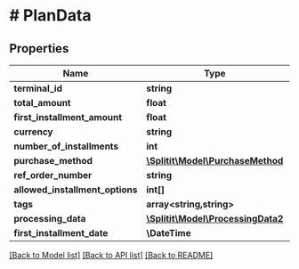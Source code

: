 # # PlanData

## Properties

Name | Type | Description | Notes
------------ | ------------- | ------------- | -------------
**terminal_id** | **string** |  | [optional]
**total_amount** | **float** |  |
**first_installment_amount** | **float** |  | [optional]
**currency** | **string** |  | [optional]
**number_of_installments** | **int** |  |
**purchase_method** | [**\Splitit\Model\PurchaseMethod**](PurchaseMethod.md) |  |
**ref_order_number** | **string** |  | [optional]
**allowed_installment_options** | **int[]** |  | [optional]
**tags** | **array<string,string>** |  | [optional]
**processing_data** | [**\Splitit\Model\ProcessingData2**](ProcessingData2.md) |  | [optional]
**first_installment_date** | **\DateTime** |  | [optional]

[[Back to Model list]](../../README.md#models) [[Back to API list]](../../README.md#endpoints) [[Back to README]](../../README.md)
